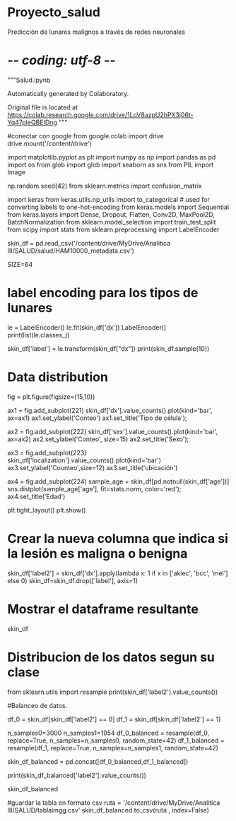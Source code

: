 # Proyecto_salud
Predicción de lunares malignos a través de redes neuronales
# -*- coding: utf-8 -*-
"""Salud.ipynb

Automatically generated by Colaboratory.

Original file is located at
    https://colab.research.google.com/drive/1LoV8azpU2hPX3j06t-Yq47pleQBEIDng
"""

#conectar con google
from google.colab import drive
drive.mount('/content/drive')

import matplotlib.pyplot as plt
import numpy as np
import pandas as pd
import os
from glob import glob
import seaborn as sns
from PIL import Image

np.random.seed(42)
from sklearn.metrics import confusion_matrix

import keras
from keras.utils.np_utils import to_categorical # used for converting labels to one-hot-encoding
from keras.models import Sequential
from keras.layers import Dense, Dropout, Flatten, Conv2D, MaxPool2D, BatchNormalization
from sklearn.model_selection import train_test_split
from scipy import stats
from sklearn.preprocessing import LabelEncoder

skin_df = pd.read_csv('/content/drive/MyDrive/Analitica III/SALUD/salud/HAM10000_metadata.csv')

SIZE=64

# label encoding para los tipos de lunares
le = LabelEncoder()
le.fit(skin_df['dx'])
LabelEncoder()
print(list(le.classes_))
 
skin_df['label'] = le.transform(skin_df["dx"]) 
print(skin_df.sample(10))

# Data distribution 
fig = plt.figure(figsize=(15,10))

ax1 = fig.add_subplot(221)
skin_df['dx'].value_counts().plot(kind='bar', ax=ax1)
ax1.set_ylabel('Conteo')
ax1.set_title('Tipo de célula');

ax2 = fig.add_subplot(222)
skin_df['sex'].value_counts().plot(kind='bar', ax=ax2)
ax2.set_ylabel('Conteo', size=15)
ax2.set_title('Sexo');

ax3 = fig.add_subplot(223)
skin_df['localization'].value_counts().plot(kind='bar')
ax3.set_ylabel('Counteo',size=12)
ax3.set_title('ubicación')


ax4 = fig.add_subplot(224)
sample_age = skin_df[pd.notnull(skin_df['age'])]
sns.distplot(sample_age['age'], fit=stats.norm, color='red');
ax4.set_title('Edad')

plt.tight_layout()
plt.show()

# Crear la nueva columna que indica si la lesión es maligna o benigna
skin_df['label2'] = skin_df['dx'].apply(lambda x: 1 if x in ['akiec', 'bcc', 'mel'] else 0)
skin_df=skin_df.drop(['label'], axis=1)
# Mostrar el dataframe resultante
skin_df

# Distribucion de los datos segun su clase
from sklearn.utils import resample
print(skin_df['label2'].value_counts())

#Balanceo de datos.

df_0 = skin_df[skin_df['label2'] == 0]
df_1 = skin_df[skin_df['label2'] == 1]

n_samples0=3000
n_samples1=1954
df_0_balanced = resample(df_0, replace=True, n_samples=n_samples0, random_state=42) 
df_1_balanced = resample(df_1, replace=True, n_samples=n_samples1, random_state=42) 


skin_df_balanced = pd.concat([df_0_balanced,df_1_balanced])

print(skin_df_balanced['label2'].value_counts())

skin_df_balanced

#guardar la tabla en formato csv
ruta = '/content/drive/MyDrive/Analitica III/SALUD/tablaimgg.csv'
skin_df_balanced.to_csv(ruta , index=False)
